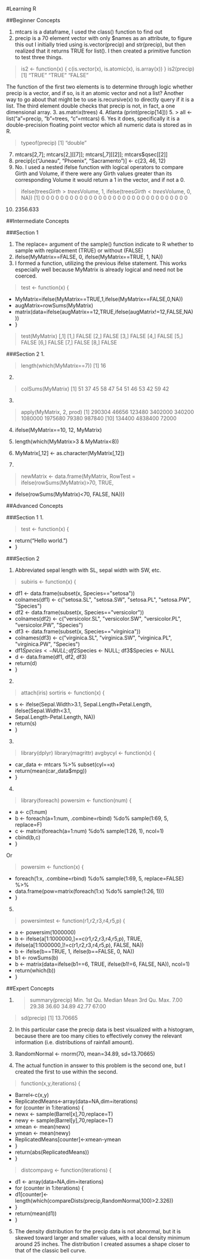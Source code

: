 #Learning R

##Beginner Concepts
1.	mtcars is a dataframe, I used the class() function to find out
2.	precip is a 70 element vector with only $names as an attribute, to figure this out I initially tried using is.vector(precip) and str(precip), but then realized that it returns TRUE for list(). I then created a primitive function to test three things. 

> is2 <- function(x)
> {
> c(is.vector(x), is.atomic(x), is.array(x))
> }
> is2(precip)
> [1] “TRUE”     “TRUE”     “FALSE” 

The function of the first two elements is to determine through logic whether precip is a vector, and if so, is it an atomic vector and not a list? Another way to go about that might be to use is.recursive(x) to directly query if it is a list. The third element double checks that precip is not, in fact, a one dimensional array.
3.	as.matrix(trees)
4.	Atlanta (print(precip[14]))
5.	> all <- list(“a”=precip, “b”=trees, “c”=mtcars)
6.	Yes it does, specifically it is a double-precision floating point vector which all numeric data is stored as in R.

> typeof(precip)
[1] “double”

7.	mtcars[2,7]; mtcars[2,][[7]]; mtcars[,7][[2]]; mtcars$qsec[[2]]
8.	precip[c(“Juneau”, “Phoenix”, “Sacramento”)] <- c(23, 46, 12)
9.	No. I used a nested ifelse function with logical operators to compare Girth and Volume, if there were any Girth values greater than its corresponding Volume it would return a 1 in the vector, and if not a 0.

> ifelse(trees$Girth>trees$Volume, 1, ifelse(trees$Girth<trees$Volume, 0, NA))
[1] 0 0 0 0 0 0 0 0 0 0 0 0 0 0 0 0 0 0 0 0 0 0 0 0 0 0 0 0 0 0 0

10.	2356.633





##Intermediate Concepts

###Section 1
1.	The replace= argument of the sample() function indicate to R whether to sample with replacement (TRUE) or without (FALSE)
2.	ifelse(MyMatrix==FALSE, 0, ifelse(MyMatrix==TRUE, 1, NA))
3.	I formed a function, utilizing the previous ifelse statement. This works especially well because MyMatrix is already logical and need not be coerced.
> test <- function(x) {
+ MyMatrix=ifelse(MyMatrix==TRUE,1,ifelse(MyMatrix==FALSE,0,NA))
+ augMatrix=rowSums(MyMatrix)
+ matrix(data=ifelse(augMatrix==12,TRUE,ifelse(augMatrix!=12,FALSE,NA)))
+ }
> test(MyMatrix)
		[,1]
[1,]	FALSE
[2,]	FALSE
[3,]	FALSE
[4,]	FALSE
[5,]	FALSE
[6,]	FALSE
[7,]	FALSE
[8,]	FALSE

###Section 2
1.	
> length(which(MyMatrix==7))
[1]  16
2.	
> colSums(MyMatrix)
[1]  51   37   45   58   47   54   51   46   53   42   59   42
3.	
> apply(MyMatrix, 2, prod)
[1]   290304     46656     123480     3402000     340200     1080000     1975680     79380     987840
[10]   134400     4838400     72000

4.	ifelse(MyMatrix==10, 12, MyMatrix)
5.	length(which(MyMatrix>3 & MyMatrix<8))
6.	MyMatrix[,12] <- as.character(MyMatrix[,12])

7.	

> newMatrix <- data.frame(MyMatrix, RowTest = ifelse(rowSums(MyMatrix)>70, TRUE,
+ ifelse(rowSums(MyMatrix)<70, FALSE, NA)))


##Advanced Concepts

###Section 1
1.	
> test <- function(x) {
+ return(“Hello world.”)
+ }

###Section 2
1.	Abbreviated sepal length with SL, sepal width with SW, etc.

> subiris <- function(x) {
+ df1 <- data.frame(subset(x, Species=="setosa"))
+ colnames(df1) <- c("setosa.SL", "setosa.SW", "setosa.PL", "setosa.PW", "Species")
+ df2 <- data.frame(subset(x, Species=="versicolor"))
+ colnames(df2) <- c("versicolor.SL", "versicolor.SW", "versicolor.PL", "versicolor.PW", "Species")
+ df3 <- data.frame(subset(x, Species=="virginica"))
+ colnames(df3) <- c("virginica.SL", "virginica.SW", "virginica.PL", "virginica.PW", "Species")
+ df1$Species <- NULL; df2$Species <- NULL; df3$Species <- NULL
+ d <- data.frame(df1, df2, df3)
+ return(d)
+ }
2.	
> attach(iris)
> sortiris <- function(x) {
+ s <- ifelse(Sepal.Width>3.1, Sepal.Length+Petal.Length, ifelse(Sepal.Width<3.1, 
+ Sepal.Length-Petal.Length, NA))
+ return(s)
+ }
3.	
> library(dplyr)
> library(magrittr)
> avgbycyl <- function(x) {
+ car_data <- mtcars %>% subset(cyl==x)
+ return(mean(car_data$mpg))
+ }




4.	
> library(foreach)
> powersim <- function(num) {
+ a <- c(1:num)
+ b <- foreach(a=1:num, .combine=rbind) %do% sample(1:69, 5, replace=F)
+ c <- matrix(foreach(a=1:num) %do% sample(1:26, 1), ncol=1)
+ cbind(b,c)
+ }

Or

> powersim <- function(x) {
+ foreach(1:x, .combine=rbind) %do% sample(1:69, 5, replace=FALSE) %>%
+ data.frame(pow=matrix(foreach(1:x) %do% sample(1:26, 1)))
+ }

5.	
> powersimtest <- function(r1,r2,r3,r4,r5,p) {
+ a <- powersim(1000000)
+ b <- ifelse(a[1:1000000,]==c(r1,r2,r3,r4,r5,p), TRUE, 
+ ifelse(a[1:1000000,]!=c(r1,r2,r3,r4,r5,p), FALSE, NA))
+ b <- ifelse(b==TRUE, 1, ifelse(b==FALSE, 0, NA))
+ b1 <- rowSums(b)
+ b <- matrix(data=ifelse(b1==6, TRUE, ifelse(b1!=6, FALSE, NA)), ncol=1)
+ return(which(b))
+ }


##Expert Concepts
1.	> summary(precip)
Min. 1st Qu.  Median    Mean 3rd Qu.    Max. 
7.00   29.38   36.60   34.89   42.77   67.00 
> sd(precip)
[1] 13.70665

2.	In this particular case the precip data is best visualized with a histogram, because there are too many cities to effectively convey the relevant information (i.e. distributions of rainfall amount).
3.	RandomNormal <- rnorm(70, mean=34.89, sd=13.70665)


4.	The actual function in answer to this problem is the second one, but I created the first to use within the second.
> function(x,y,iterations) {
+ Barrel<-c(x,y)
+ ReplicatedMeans<-array(data=NA,dim=iterations)
+ for (counter in 1:iterations) {
+ newx <- sample(Barrel[x],70,replace=T)
+ newy <- sample(Barrel[y],70,replace=T)
+ xmean <- mean(newx)
+ ymean <- mean(newy)
+ ReplicatedMeans[counter]<-xmean-ymean
+ }
+ return(abs(ReplicatedMeans))
+ }
> distcompavg <- function(iterations) {
+ d1 <- array(data=NA,dim=iterations)
+ for (counter in 1:iterations) {
+ d1[counter]<-length(which(compareDists(precip,RandomNormal,100)>2.326))
+ }
+ return(mean(d1))
+ }
5.	The density distribution for the precip data is not abnormal, but it is skewed toward larger and smaller values, with a local density minimum around 25 inches. The distribution I created assumes a shape closer to that of the classic bell curve.
